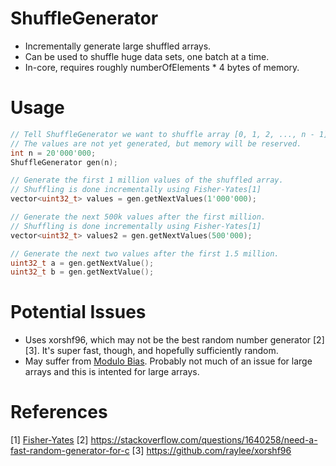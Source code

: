 
# ShuffleGenerator

* Incrementally generate large shuffled arrays. 
* Can be used to shuffle huge data sets, one batch at a time.
* In-core, requires roughly numberOfElements * 4 bytes of memory.

# Usage

```cpp
// Tell ShuffleGenerator we want to shuffle array [0, 1, 2, ..., n - 1]
// The values are not yet generated, but memory will be reserved.
int n = 20'000'000;
ShuffleGenerator gen(n);

// Generate the first 1 million values of the shuffled array.
// Shuffling is done incrementally using Fisher-Yates[1]
vector<uint32_t> values = gen.getNextValues(1'000'000);

// Generate the next 500k values after the first million.
// Shuffling is done incrementally using Fisher-Yates[1]
vector<uint32_t> values2 = gen.getNextValues(500'000);

// Generate the next two values after the first 1.5 million.
uint32_t a = gen.getNextValue();
uint32_t b = gen.getNextValue();
```

# Potential Issues

* Uses xorshf96, which may not be the best random number generator [2][3]. It's super fast, though, and hopefully sufficiently random.
* May suffer from [Modulo Bias](https://en.wikipedia.org/wiki/Fisher%E2%80%93Yates_shuffle#Potential_sources_of_bias). Probably not much of an issue for large arrays and this is intented for large arrays.

# References

[1] [Fisher-Yates](https://en.wikipedia.org/wiki/Fisher%E2%80%93Yates_shuffle)
[2] https://stackoverflow.com/questions/1640258/need-a-fast-random-generator-for-c
[3] https://github.com/raylee/xorshf96



